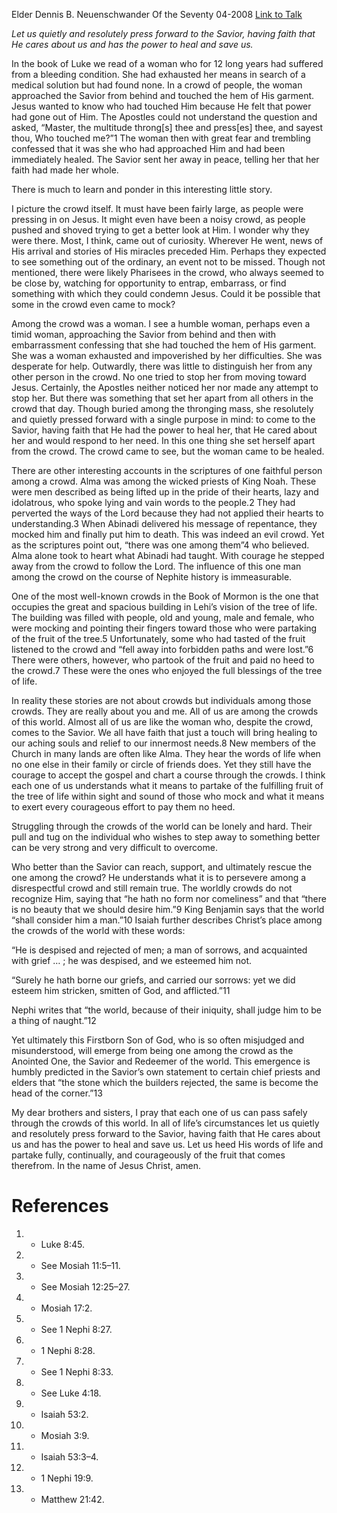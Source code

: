 Elder Dennis B. Neuenschwander
Of the Seventy
04-2008
[Link to Talk](https://www.churchofjesuschrist.org/study/general-conference/2008/04/one-among-the-crowd?lang=eng)

_Let us quietly and resolutely press forward to the Savior, having faith that He cares about us and has the power to heal and save us._

In the book of Luke we read of a woman who for 12 long years had suffered from a bleeding condition. She had exhausted her means in search of a medical solution but had found none. In a crowd of people, the woman approached the Savior from behind and touched the hem of His garment. Jesus wanted to know who had touched Him because He felt that power had gone out of Him. The Apostles could not understand the question and asked, “Master, the multitude throng[s] thee and press[es] thee, and sayest thou, Who touched me?”1 The woman then with great fear and trembling confessed that it was she who had approached Him and had been immediately healed. The Savior sent her away in peace, telling her that her faith had made her whole.

There is much to learn and ponder in this interesting little story.

I picture the crowd itself. It must have been fairly large, as people were pressing in on Jesus. It might even have been a noisy crowd, as people pushed and shoved trying to get a better look at Him. I wonder why they were there. Most, I think, came out of curiosity. Wherever He went, news of His arrival and stories of His miracles preceded Him. Perhaps they expected to see something out of the ordinary, an event not to be missed. Though not mentioned, there were likely Pharisees in the crowd, who always seemed to be close by, watching for opportunity to entrap, embarrass, or find something with which they could condemn Jesus. Could it be possible that some in the crowd even came to mock?

Among the crowd was a woman. I see a humble woman, perhaps even a timid woman, approaching the Savior from behind and then with embarrassment confessing that she had touched the hem of His garment. She was a woman exhausted and impoverished by her difficulties. She was desperate for help. Outwardly, there was little to distinguish her from any other person in the crowd. No one tried to stop her from moving toward Jesus. Certainly, the Apostles neither noticed her nor made any attempt to stop her. But there was something that set her apart from all others in the crowd that day. Though buried among the thronging mass, she resolutely and quietly pressed forward with a single purpose in mind: to come to the Savior, having faith that He had the power to heal her, that He cared about her and would respond to her need. In this one thing she set herself apart from the crowd. The crowd came to see, but the woman came to be healed.

There are other interesting accounts in the scriptures of one faithful person among a crowd. Alma was among the wicked priests of King Noah. These were men described as being lifted up in the pride of their hearts, lazy and idolatrous, who spoke lying and vain words to the people.2 They had perverted the ways of the Lord because they had not applied their hearts to understanding.3 When Abinadi delivered his message of repentance, they mocked him and finally put him to death. This was indeed an evil crowd. Yet as the scriptures point out, “there was one among them”4 who believed. Alma alone took to heart what Abinadi had taught. With courage he stepped away from the crowd to follow the Lord. The influence of this one man among the crowd on the course of Nephite history is immeasurable.

One of the most well-known crowds in the Book of Mormon is the one that occupies the great and spacious building in Lehi’s vision of the tree of life. The building was filled with people, old and young, male and female, who were mocking and pointing their fingers toward those who were partaking of the fruit of the tree.5 Unfortunately, some who had tasted of the fruit listened to the crowd and “fell away into forbidden paths and were lost.”6 There were others, however, who partook of the fruit and paid no heed to the crowd.7 These were the ones who enjoyed the full blessings of the tree of life.

In reality these stories are not about crowds but individuals among those crowds. They are really about you and me. All of us are among the crowds of this world. Almost all of us are like the woman who, despite the crowd, comes to the Savior. We all have faith that just a touch will bring healing to our aching souls and relief to our innermost needs.8 New members of the Church in many lands are often like Alma. They hear the words of life when no one else in their family or circle of friends does. Yet they still have the courage to accept the gospel and chart a course through the crowds. I think each one of us understands what it means to partake of the fulfilling fruit of the tree of life within sight and sound of those who mock and what it means to exert every courageous effort to pay them no heed.

Struggling through the crowds of the world can be lonely and hard. Their pull and tug on the individual who wishes to step away to something better can be very strong and very difficult to overcome.

Who better than the Savior can reach, support, and ultimately rescue the one among the crowd? He understands what it is to persevere among a disrespectful crowd and still remain true. The worldly crowds do not recognize Him, saying that “he hath no form nor comeliness” and that “there is no beauty that we should desire him.”9 King Benjamin says that the world “shall consider him a man.”10 Isaiah further describes Christ’s place among the crowds of the world with these words:

“He is despised and rejected of men; a man of sorrows, and acquainted with grief … ; he was despised, and we esteemed him not.

“Surely he hath borne our griefs, and carried our sorrows: yet we did esteem him stricken, smitten of God, and afflicted.”11

Nephi writes that “the world, because of their iniquity, shall judge him to be a thing of naught.”12

Yet ultimately this Firstborn Son of God, who is so often misjudged and misunderstood, will emerge from being one among the crowd as the Anointed One, the Savior and Redeemer of the world. This emergence is humbly predicted in the Savior’s own statement to certain chief priests and elders that “the stone which the builders rejected, the same is become the head of the corner.”13

My dear brothers and sisters, I pray that each one of us can pass safely through the crowds of this world. In all of life’s circumstances let us quietly and resolutely press forward to the Savior, having faith that He cares about us and has the power to heal and save us. Let us heed His words of life and partake fully, continually, and courageously of the fruit that comes therefrom. In the name of Jesus Christ, amen.

# References
1. - Luke 8:45.
2. - See Mosiah 11:5–11.
3. - See Mosiah 12:25–27.
4. - Mosiah 17:2.
5. - See 1 Nephi 8:27.
6. - 1 Nephi 8:28.
7. - See 1 Nephi 8:33.
8. - See Luke 4:18.
9. - Isaiah 53:2.
10. - Mosiah 3:9.
11. - Isaiah 53:3–4.
12. - 1 Nephi 19:9.
13. - Matthew 21:42.